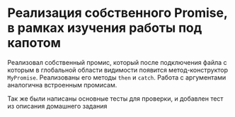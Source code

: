 # Реализация собственного Promise, в рамках изучения работы под капотом

Реализовал собственный промис, который после подключения файла с которым в глобальной области видимости появится
метод-конструктор `MyPromise`. Реализованы его методы `then` и `catch`. Работа с аргументами аналогична встроенным промисам.

Так же были написаны основные тесты для проверки, и добавлен тест из описания домашнего задания
